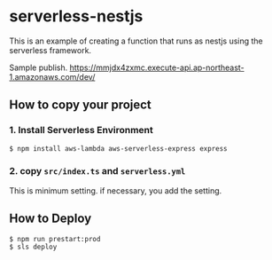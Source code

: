 # serverless-nestjs

This is an example of creating a function that runs as nestjs using the serverless framework.

Sample publish. https://mmjdx4zxmc.execute-api.ap-northeast-1.amazonaws.com/dev/

## How to copy your project

### 1. Install Serverless Environment

```bash
$ npm install aws-lambda aws-serverless-express express
```

### 2. copy `src/index.ts` and `serverless.yml`
This is minimum setting. if necessary, you add the setting.

## How to Deploy
```bash
$ npm run prestart:prod
$ sls deploy
```